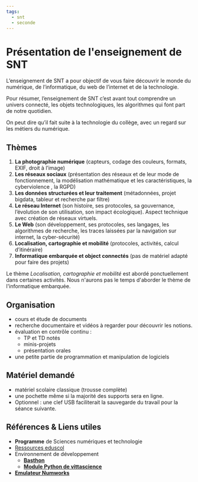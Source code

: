 ```yaml
---
tags:
  - snt 
  - seconde
---
```

# Présentation de l'enseignement de SNT

L’enseignement de SNT a pour objectif de vous faire découvrir le monde du numérique, de l’informatique, du web de l’internet et de la technologie. 

Pour résumer, l’enseignement de SNT c’est avant tout comprendre un univers connecté, les objets technologiques, les algorithmes qui font part de notre quotidien.

On peut dire qu’il fait suite à la technologie du collège, avec un regard sur les métiers du numérique. 

## Thèmes

1. **La photographie numérique** (capteurs, codage des couleurs, formats, EXIF, droit à l’image)
1. **Les réseaux sociaux** (présentation des réseaux et de leur mode de fonctionnement, la modélisation
mathématique et les caractéristiques, la cyberviolence , la RGPD)
1. **Les données structurées et leur traitement** (métadonnées, projet bigdata, tableur et recherche
par filtre)
1. **Le réseau Internet** (son histoire, ses protocoles, sa gouvernance, l’évolution de son utilisation, son impact
écologique). Aspect technique avec création de réseaux virtuels.
1. **Le Web** (son développement, ses protocoles, ses langages, les algorithmes de recherche, les traces
laissées par la navigation sur internet, la cyber-sécurité)
1. **Localisation, cartographie et mobilité** (protocoles, activités, calcul d’itinéraire)
1. **Informatique embarquée et object connectés** (pas de matériel adapté pour faire des projets)

Le thème _Localisation, cartographie et mobilité_ est abordé ponctuellement dans certaines activités. Nous n'aurons pas le temps d'aborder le thème de l'informatique embarquée.

## Organisation   
- cours et étude de documents
- recherche documentaire et vidéos à regarder pour découvrir les notions. 
- évaluation en contrôle continu :  
	- TP et TD notés
	- minis-projets
	- présentation orales 
- une petite partie de programmation et manipulation de logiciels  


## Matériel demandé
- matériel scolaire classique (trousse complète)
- une pochette même si la majorité des supports sera en ligne. 
- Optionnel : une clef USB faciliterait la sauvegarde du travail pour la séance suivante.


## Références & Liens utiles
 
- **Programme** de Sciences numériques et technologie [<i class="far fa-file-pdf"></i>](http://cache.media.education.gouv.fr/file/CSP/41/0/2de_Sciences_numeriques_et_technologie_Ens-commun_1025410.pdf)
- [Ressources eduscol](https://eduscol.education.fr/cid143713/snt-bac-2021.html)
- Environnement de développement 
	- [**Basthon**](https://basthon.infobrisson.fr/) 
	- [**Module Python de vittascience**](https://fr.vittascience.com/python/)
- [**Emulateur Numworks**](https://www.numworks.com/fr/simulateur/)

